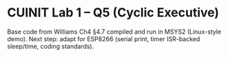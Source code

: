 # CUINIT Lab 1 – Q5 (Cyclic Executive)
Base code from Williams Ch4 §4.7 compiled and run in MSYS2 (Linux-style demo).
Next step: adapt for ESP8266 (serial print, timer ISR-backed sleep/time, coding standards).
